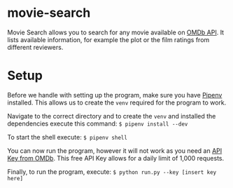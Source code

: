 # movie-search

Movie Search allows you to search for any movie available on [OMDb API](http://www.omdbapi.com/). It lists available information, for example the plot or the film ratings from different reviewers.

# Setup

Before we handle with setting up the program, make sure you have [Pipenv](https://docs.pipenv.org/) installed. This allows us to create the `venv` required for the program to work.

Navigate to the correct directory and to create the `venv` and installed the dependencies execute this command:
`$ pipenv install --dev`

To start the shell execute:
`$ pipenv shell`

You can now run the program, however it will not work as you need an [API Key from OMDb](http://www.omdbapi.com/apikey.aspx?__EVENTTARGET=freeAcct&__EVENTARGUMENT=&__LASTFOCUS=&__VIEWSTATE=%2FwEPDwUKLTIwNDY4MTIzNQ9kFgYCAQ9kFgICBw8WAh4HVmlzaWJsZWhkAgIPFgIfAGhkAgMPFgIfAGhkGAEFHl9fQ29udHJvbHNSZXF1aXJlUG9zdEJhY2tLZXlfXxYDBQtwYXRyZW9uQWNjdAUIZnJlZUFjY3QFCGZyZWVBY2N0x0euvR%2FzVv1jLU3mGetH4R3kWtYKWACCaYcfoP1IY8g%3D&__VIEWSTATEGENERATOR=5E550F58&__EVENTVALIDATION=%2FwEdAAU5GG7XylwYou%2BzznFv7FbZmSzhXfnlWWVdWIamVouVTzfZJuQDpLVS6HZFWq5fYpioiDjxFjSdCQfbG0SWduXFd8BcWGH1ot0k0SO7CfuulN6vYN8IikxxqwtGWTciOwQ4e4xie4N992dlfbpyqd1D&at=freeAcct&Email=). This free API Key allows for a daily limit of 1,000 requests.

Finally, to run the program, execute:
`$ python run.py --key [insert key here]`
